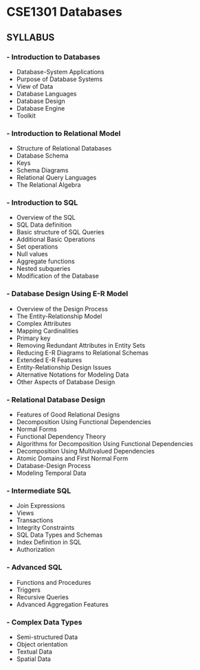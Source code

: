 # CSE1301 Databases

## SYLLABUS


### - Introduction to Databases

  - Database-System Applications
  - Purpose of Database Systems
  - View of Data
  - Database Languages
  - Database Design
  - Database Engine
  - Toolkit

### - Introduction to Relational Model

  - Structure of Relational Databases
  - Database Schema
  - Keys
  - Schema Diagrams
  - Relational Query Languages
  - The Relational Algebra

### - Introduction to SQL

  - Overview of  the SQL
  - SQL Data definition
  - Basic structure of SQL Queries
  - Additional Basic Operations
  - Set operations
  - Null values
  - Aggregate functions
  - Nested subqueries
  - Modification of the Database

### - Database Design Using E-R Model

  - Overview of the Design Process
  - The Entity-Relationship Model
  - Complex Attributes
  - Mapping Cardinalities
  - Primary key
  - Removing Redundant Attributes in Entity Sets
  - Reducing E-R Diagrams to Relational Schemas
  - Extended E-R Features
  - Entity-Relationship Design Issues
  - Alternative Notations for Modeling Data
  - Other Aspects of Database Design

### - Relational Database Design

  - Features of Good Relational Designs
  - Decomposition Using Functional Dependencies
  - Normal Forms
  - Functional Dependency Theory
  - Algorithms for Decomposition Using Functional Dependencies
  - Decomposition Using Multivalued Dependencies
  - Atomic Domains and First Normal Form
  - Database-Design Process
  - Modeling Temporal Data

### - Intermediate SQL

  - Join Expressions
  - Views
  - Transactions
  - Integrity Constraints
  - SQL Data Types and Schemas
  - Index Definition in SQL
  - Authorization

### - Advanced SQL

  - Functions and Procedures
  - Triggers
  - Recursive Queries
  - Advanced Aggregation Features

### - Complex Data Types

  - Semi-structured Data
  - Object orientation
  - Textual Data
  - Spatial Data
